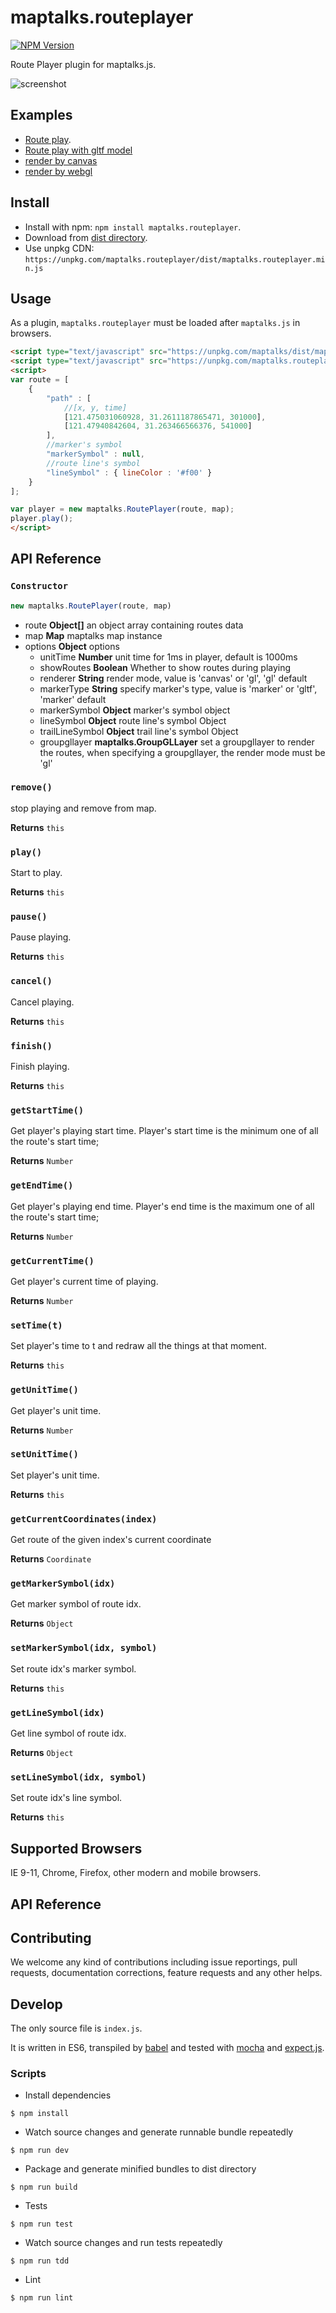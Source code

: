 # maptalks.routeplayer

[![NPM Version](https://img.shields.io/npm/v/maptalks.routeplayer.svg)](https://github.com/maptalks/maptalks.routeplayer)

Route Player plugin for maptalks.js.

![screenshot](https://user-images.githubusercontent.com/13678919/45591786-16929580-b98e-11e8-95fe-83ee73a15d1b.png)

## Examples

* [Route play](https://maptalks.github.io/maptalks.routeplayer/demo/).
* [Route play with gltf model](https://maptalks.github.io/maptalks.routeplayer/demo/gltfMarker.html)
* [render by canvas](https://maptalks.github.io/maptalks.routeplayer/demo/RenderWithCanvas.html)
* [render by webgl](https://maptalks.github.io/maptalks.routeplayer/demo/RenderWithWebgl.html)

## Install
  
* Install with npm: ```npm install maptalks.routeplayer```. 
* Download from [dist directory](https://github.com/maptalks/maptalks.routeplayer/tree/gh-pages/dist).
* Use unpkg CDN: ```https://unpkg.com/maptalks.routeplayer/dist/maptalks.routeplayer.min.js```

## Usage

As a plugin, ```maptalks.routeplayer``` must be loaded after ```maptalks.js``` in browsers.
```html
<script type="text/javascript" src="https://unpkg.com/maptalks/dist/maptalks.min.js"></script>
<script type="text/javascript" src="https://unpkg.com/maptalks.routeplayer/dist/maptalks.routeplayer.min.js"></script>
<script>
var route = [
    {
        "path" : [
            //[x, y, time]
            [121.475031060928, 31.2611187865471, 301000],
            [121.47940842604, 31.263466566376, 541000]
        ],
        //marker's symbol
        "markerSymbol" : null,
        //route line's symbol
        "lineSymbol" : { lineColor : '#f00' }
    }
];

var player = new maptalks.RoutePlayer(route, map);
player.play();
</script>
```

## API Reference

### `Constructor`

```javascript
new maptalks.RoutePlayer(route, map)
```

* route **Object[]** an object array containing routes data
* map **Map** maptalks map instance
* options **Object** options
    * unitTime **Number** unit time for 1ms in player, default is 1000ms
    * showRoutes **Boolean** Whether to show routes during playing
    * renderer **String** render mode, value is 'canvas' or 'gl', 'gl' default
    * markerType **String** specify marker's type, value is 'marker' or 'gltf', 'marker' default
    * markerSymbol **Object** marker's symbol object
    * lineSymbol **Object** route line's symbol Object 
    * trailLineSymbol **Object** trail line's symbol Object
    * groupgllayer **maptalks.GroupGLLayer** set a groupgllayer to render the routes, when specifying a groupgllayer, the render mode must be 'gl'

### `remove()`

stop playing and remove from map.

**Returns** `this`

### `play()`

Start to play.

**Returns** `this`

### `pause()`

Pause playing.

**Returns** `this`

### `cancel()`

Cancel playing.

**Returns** `this`

### `finish()`

Finish playing.

**Returns** `this`

### `getStartTime()`

Get player's playing start time.
Player's start time is the minimum one of all the route's start time;

**Returns** `Number`

### `getEndTime()`

Get player's playing end time.
Player's end time is the maximum one of all the route's start time;

**Returns** `Number`

### `getCurrentTime()`

Get player's current time of playing.

**Returns** `Number`

### `setTime(t)`

Set player's time to t and redraw all the things at that moment.

**Returns** `this`

### `getUnitTime()`

Get player's unit time.

**Returns** `Number`

### `setUnitTime()`

Set player's unit time.

**Returns** `this`

### `getCurrentCoordinates(index)`

Get route of the given index's current coordinate

**Returns** `Coordinate`

### `getMarkerSymbol(idx)`

Get marker symbol of route idx.

**Returns** `Object`

### `setMarkerSymbol(idx, symbol)`

Set route idx's marker symbol.

**Returns** `this`

### `getLineSymbol(idx)`

Get line symbol of route idx.

**Returns** `Object`

### `setLineSymbol(idx, symbol)`

Set route idx's line symbol.

**Returns** `this`

## Supported Browsers

IE 9-11, Chrome, Firefox, other modern and mobile browsers.

## API Reference

## Contributing

We welcome any kind of contributions including issue reportings, pull requests, documentation corrections, feature requests and any other helps.

## Develop

The only source file is ```index.js```.

It is written in ES6, transpiled by [babel](https://babeljs.io/) and tested with [mocha](https://mochajs.org) and [expect.js](https://github.com/Automattic/expect.js).

### Scripts

* Install dependencies
```shell
$ npm install
```

* Watch source changes and generate runnable bundle repeatedly
```shell
$ npm run dev
```

* Package and generate minified bundles to dist directory
```shell
$ npm run build
```

* Tests
```shell
$ npm run test
```

* Watch source changes and run tests repeatedly
```shell
$ npm run tdd
```

* Lint
```shell
$ npm run lint
```

